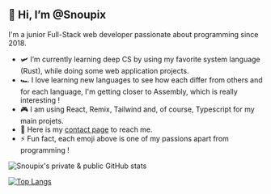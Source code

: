 ## 👋 Hi, I’m @Snoupix

I'm a junior Full-Stack web developer passionate about programming since 2018.

- 🛩️ I’m currently learning deep CS by using my favorite system language (Rust), while doing some web application projects.
- 🏎️ I love learning new languages to see how each differ from others and for each language, I'm getting closer to Assembly, which is really interesting !
- 🎮 I am using React, Remix, Tailwind and, of course, Typescript for my main projets.
- 🔫 Here is my [contact page](https://snoupix.dev/contact) to reach me.
- ⚡ Fun fact, each emoji above is one of my passions apart from programming !

![Snoupix's private & public GitHub stats](http://51.38.232.69:9000/?username=Snoupix&show_icons=true&count_private=true&include_all_commits=true&theme=tokyonight)

[![Top Langs](http://51.38.232.69:9000/top-langs/?username=Snoupix&exclude_repo=lifeinvader&hide=php,html,css,lua,javascript,vue&layout=compact&theme=tokyonight)](https://github.com/anuraghazra/github-readme-stats)
